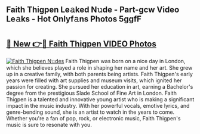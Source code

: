 ## Faith Thigpen Le𝚊ked N𝚞de - Part-gcw Video Le𝚊ks - Hot Onlyf𝚊ns Photos 5ggfF

# <h2><a href="http://ab24666.deff.icu/?id=Faith+Thigpen">🔗 New 👉🔴 Faith Thigpen VIDEO Photos</a></h2>

[![Faith Thigpen N𝚞des](https://i.imgur.com/rIISA9y.gif)](http://ab24666.deff.icu/?id=Faith+Thigpen)
Faith Thigpen was born on a nice day in London, which she believes played a role in shaping her name and her art. She grew up in a creative family, with both parents being artists. Faith Thigpen's early years were filled with art supplies and museum visits, which ignited her passion for creating. She pursued her education in art, earning a Bachelor's degree from the prestigious Slade School of Fine Art in London. Faith Thigpen is a talented and innovative young artist who is making a significant impact in the music industry. With her powerful vocals, emotive lyrics, and genre-bending sound, she is an artist to watch in the years to come. Whether you're a fan of pop, rock, or electronic music, Faith Thigpen's music is sure to resonate with you.

